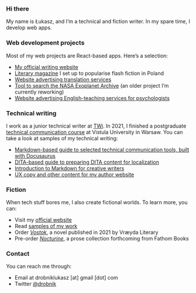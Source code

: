 ### Hi there

My name is Łukasz, and I’m a technical and fiction writer. In my spare time, I develop web apps.

### Web development projects

Most of my web projects are React-based apps. Here’s a selection:
- [My official writing website](https://github.com/ldrobnik/drobnik-writing)
- [Literary magazine](https://github.com/ldrobnik/blyski) I set up to popularise flash fiction in Poland
- [Website advertising translation services](https://github.com/ldrobnik/medical-translations)
- [Tool to search the NASA Exoplanet Archive](https://github.com/ldrobnik/exoplanets) (an older project I’m currently reworking)
- [Website advertising English-teaching services for psychologists](https://github.com/ldrobnik/angielski-w-psychologii)

### Technical writing

I work as a junior technical writer at [TWi](https://technicallywriteit.com/). In 2021, I finished a postgraduate [technical communication course](https://www.vistula.edu.pl/kierunki-studiow/kontynuacja-edukacji/studia-podyplomowe/informatyka/komunikacja-techniczna) at Vistula University in Warsaw.
You can take a look at samples of my technical writing:
- [Markdown-based guide to selected technical communication tools, built with Docusaurus](https://tech-comm-starter-pack.netlify.app/)
- [DITA-based guide to preparing DITA content for localization](https://prepare-dita-for-l10n.netlify.app/)
- [Introduction to Markdown for creative writers](https://drobnik.co/blog/markdown-for-creative-writers)
- [UX copy and other content for my author website](https://drobnik.co/)

### Fiction

When tech stuff bores me, I also create fictional worlds. To learn more, you can:
- Visit my [official website](https://drobnik.co/)
- Read [samples of my work](https://drobnik.co/texts/)
- Order [*Vostok*](https://www.vraeydamedia.ca/shop/x55ht1b0h70i3bwv9qismih2f6b5nk), a novel published in 2021 by Vræyda Literary
- Pre-order [*Nocturine*](http://fathombooks.org/html/drobnik.html), a prose collection forthcoming from Fathom Books

### Contact

You can reach me through:
- Email at drobniklukasz [at] gmail [dot] com
- Twitter [@drobnik](https://twitter.com/drobnik)
